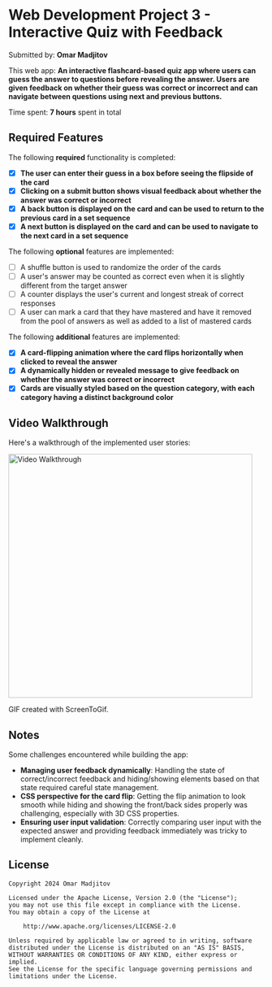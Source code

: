 # Web Development Project 3 - **Interactive Quiz with Feedback**

Submitted by: **Omar Madjitov**

This web app: **An interactive flashcard-based quiz app where users can guess the answer to questions before revealing the answer. Users are given feedback on whether their guess was correct or incorrect and can navigate between questions using next and previous buttons.**

Time spent: **7 hours** spent in total

## Required Features

The following **required** functionality is completed:

- [x] **The user can enter their guess in a box before seeing the flipside of the card**
- [x] **Clicking on a submit button shows visual feedback about whether the answer was correct or incorrect**
- [x] **A back button is displayed on the card and can be used to return to the previous card in a set sequence**
- [x] **A next button is displayed on the card and can be used to navigate to the next card in a set sequence**

The following **optional** features are implemented:

- [ ] A shuffle button is used to randomize the order of the cards
- [ ] A user's answer may be counted as correct even when it is slightly different from the target answer
- [ ] A counter displays the user's current and longest streak of correct responses
- [ ] A user can mark a card that they have mastered and have it removed from the pool of answers as well as added to a list of mastered cards

The following **additional** features are implemented:

- [x] **A card-flipping animation where the card flips horizontally when clicked to reveal the answer**
- [x] **A dynamically hidden or revealed message to give feedback on whether the answer was correct or incorrect**
- [x] **Cards are visually styled based on the question category, with each category having a distinct background color**

## Video Walkthrough

Here's a walkthrough of the implemented user stories:

<img src='https://imgur.com/a/lHeQxx1.gif' title='Video Walkthrough' width='480px' alt='Video Walkthrough' />

GIF created with ScreenToGif.

## Notes

Some challenges encountered while building the app:

- **Managing user feedback dynamically**: Handling the state of correct/incorrect feedback and hiding/showing elements based on that state required careful state management.
- **CSS perspective for the card flip**: Getting the flip animation to look smooth while hiding and showing the front/back sides properly was challenging, especially with 3D CSS properties.
- **Ensuring user input validation**: Correctly comparing user input with the expected answer and providing feedback immediately was tricky to implement cleanly.

## License

    Copyright 2024 Omar Madjitov

    Licensed under the Apache License, Version 2.0 (the "License");
    you may not use this file except in compliance with the License.
    You may obtain a copy of the License at

        http://www.apache.org/licenses/LICENSE-2.0

    Unless required by applicable law or agreed to in writing, software
    distributed under the License is distributed on an "AS IS" BASIS,
    WITHOUT WARRANTIES OR CONDITIONS OF ANY KIND, either express or implied.
    See the License for the specific language governing permissions and
    limitations under the License.
